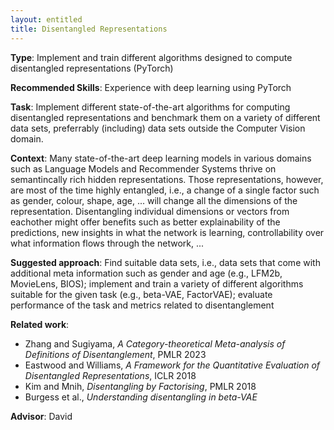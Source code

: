 ```yaml
---
layout: entitled
title: Disentangled Representations
---
```


**Type**: Implement and train different algorithms designed to compute disentangled representations (PyTorch)

**Recommended Skills**: Experience with deep learning using PyTorch

**Task**: Implement different state-of-the-art algorithms for computing disentangled representations and benchmark them on a variety of different data sets, preferrably (including) data sets outside the Computer Vision domain.

**Context**: Many state-of-the-art deep learning models in various domains such as Language Models and Recommender Systems thrive on semantincally rich hidden representations. Those representations, however, are most of the time highly entangled, i.e., a change of a single factor such as gender, colour, shape, age, ... will change all the dimensions of the representation. Disentangling individual dimensions or vectors from eachother might offer  benefits such as better explainability of the predictions, new insights in what the network is learning, controllability over what information flows through the network, ...

**Suggested approach**: Find suitable data sets, i.e., data sets that come with additional meta information such as gender and age (e.g., LFM2b, MovieLens, BIOS); implement and train a variety of different algorithms suitable for the given task (e.g., beta-VAE, FactorVAE); evaluate performance of the task and metrics related to disentanglement

**Related work**:  

- Zhang and Sugiyama, _A Category-theoretical Meta-analysis of Definitions of Disentanglement_, PMLR 2023
- Eastwood and Williams, _A Framework for the Quantitative Evaluation of Disentangled Representations_, ICLR 2018
- Kim and Mnih, _Disentangling by Factorising_, PMLR 2018
- Burgess et al., _Understanding disentangling in beta-VAE_

**Advisor**: David